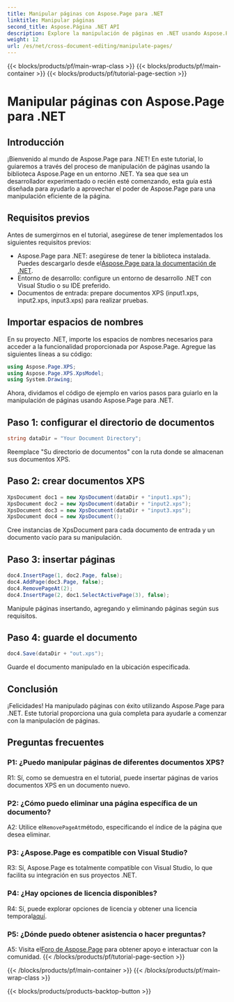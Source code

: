 ```yaml
---
title: Manipular páginas con Aspose.Page para .NET
linktitle: Manipular páginas
second_title: Aspose.Página .NET API
description: Explore la manipulación de páginas en .NET usando Aspose.Page, una poderosa biblioteca para manejar documentos XPS. Siga nuestra guía paso a paso para obtener resultados eficientes.
weight: 12
url: /es/net/cross-document-editing/manipulate-pages/
---
```


{{< blocks/products/pf/main-wrap-class >}}
{{< blocks/products/pf/main-container >}}
{{< blocks/products/pf/tutorial-page-section >}}

# Manipular páginas con Aspose.Page para .NET

## Introducción

¡Bienvenido al mundo de Aspose.Page para .NET! En este tutorial, lo guiaremos a través del proceso de manipulación de páginas usando la biblioteca Aspose.Page en un entorno .NET. Ya sea que sea un desarrollador experimentado o recién esté comenzando, esta guía está diseñada para ayudarlo a aprovechar el poder de Aspose.Page para una manipulación eficiente de la página.

## Requisitos previos

Antes de sumergirnos en el tutorial, asegúrese de tener implementados los siguientes requisitos previos:

-  Aspose.Page para .NET: asegúrese de tener la biblioteca instalada. Puedes descargarlo desde el[Aspose.Page para la documentación de .NET](https://reference.aspose.com/page/net/).
- Entorno de desarrollo: configure un entorno de desarrollo .NET con Visual Studio o su IDE preferido.
- Documentos de entrada: prepare documentos XPS (input1.xps, input2.xps, input3.xps) para realizar pruebas.

## Importar espacios de nombres

En su proyecto .NET, importe los espacios de nombres necesarios para acceder a la funcionalidad proporcionada por Aspose.Page. Agregue las siguientes líneas a su código:

```csharp
using Aspose.Page.XPS;
using Aspose.Page.XPS.XpsModel;
using System.Drawing;
```

Ahora, dividamos el código de ejemplo en varios pasos para guiarlo en la manipulación de páginas usando Aspose.Page para .NET.

## Paso 1: configurar el directorio de documentos

```csharp
string dataDir = "Your Document Directory";
```

Reemplace "Su directorio de documentos" con la ruta donde se almacenan sus documentos XPS.

## Paso 2: crear documentos XPS

```csharp
XpsDocument doc1 = new XpsDocument(dataDir + "input1.xps");
XpsDocument doc2 = new XpsDocument(dataDir + "input2.xps");
XpsDocument doc3 = new XpsDocument(dataDir + "input3.xps");
XpsDocument doc4 = new XpsDocument();
```

Cree instancias de XpsDocument para cada documento de entrada y un documento vacío para su manipulación.

## Paso 3: insertar páginas

```csharp
doc4.InsertPage(1, doc2.Page, false);
doc4.AddPage(doc3.Page, false);
doc4.RemovePageAt(2);
doc4.InsertPage(2, doc1.SelectActivePage(3), false);
```

Manipule páginas insertando, agregando y eliminando páginas según sus requisitos.

## Paso 4: guarde el documento

```csharp
doc4.Save(dataDir + "out.xps");
```

Guarde el documento manipulado en la ubicación especificada.

## Conclusión

¡Felicidades! Ha manipulado páginas con éxito utilizando Aspose.Page para .NET. Este tutorial proporciona una guía completa para ayudarle a comenzar con la manipulación de páginas.

## Preguntas frecuentes

### P1: ¿Puedo manipular páginas de diferentes documentos XPS?

R1: Sí, como se demuestra en el tutorial, puede insertar páginas de varios documentos XPS en un documento nuevo.

### P2: ¿Cómo puedo eliminar una página específica de un documento?

 A2: Utilice el`RemovePageAt`método, especificando el índice de la página que desea eliminar.

### P3: ¿Aspose.Page es compatible con Visual Studio?

R3: Sí, Aspose.Page es totalmente compatible con Visual Studio, lo que facilita su integración en sus proyectos .NET.

### P4: ¿Hay opciones de licencia disponibles?

 R4: Sí, puede explorar opciones de licencia y obtener una licencia temporal[aquí](https://purchase.aspose.com/temporary-license/).

### P5: ¿Dónde puedo obtener asistencia o hacer preguntas?

 A5: Visita el[Foro de Aspose.Page](https://forum.aspose.com/c/page/39) para obtener apoyo e interactuar con la comunidad.
{{< /blocks/products/pf/tutorial-page-section >}}

{{< /blocks/products/pf/main-container >}}
{{< /blocks/products/pf/main-wrap-class >}}

{{< blocks/products/products-backtop-button >}}
